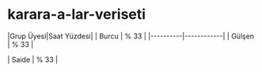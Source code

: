 # karara-a-lar-veriseti

|Grup Üyesi|Saat Yüzdesi|
| Burcu    |      % 33  |
|----------|------------|
| Gülşen   |      % 33  | 

| Saide    |      % 33  |
